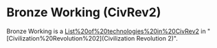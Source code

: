 # Bronze Working (CivRev2)

Bronze Working is a [List%20of%20technologies%20in%20CivRev2](technology) in "[Civilization%20Revolution%202](Civilization Revolution 2)".